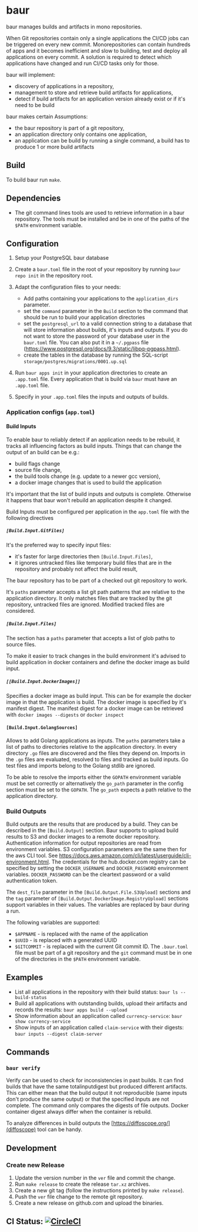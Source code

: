 # baur
baur manages builds and artifacts in mono repositories.

When Git repositories contain only a single applications the CI/CD jobs can be
triggered on every new commit.
Monorepositories can contain hundreds of apps and it becomes inefficient and
slow to building, test and deploy all applications on every commit.
A solution is required to detect which applications have changed and run CI/CD
tasks only for those.

baur will implement:
- discovery of applications in a repository,
- management to store and retrieve build artifacts for applications,
- detect if build artifacts for an application version already exist or if it's
  need to be build

baur makes certain Assumptions:
- the baur repository is part of a git repository,
- an application directory only contains one application,
- an application can be build by running a single command,
  a build has to produce 1 or more build artifacts


## Build
To build baur run `make`.

## Dependencies
- The git command lines tools are used to retrieve information in a baur
  repository. The tools must be installed and be in one of the paths of the
  `$PATH` environment variable.

## Configuration
1. Setup your PostgreSQL baur database
1. Create a `baur.toml` file in the root of your repository by running
   `baur repo init` in the repository root.

2. Adapt the configuration files to your needs:
   - Add paths containing your applications to the `application_dirs` parameter.
   - set the `command` parameter in the `Build` section to the command that
     should be run to build your application directories
   - set the `postgresql_url` to a valid connection string to a database that
     will store information about builds, it's inputs and outputs.
     If you do not want to store the password of your database user in the
     `baur.toml` file. You can also put it in a `~/.pgpass` file
    (https://www.postgresql.org/docs/9.3/static/libpq-pgpass.html).
   - create the tables in the database by running the SQL-script
     `storage/postgres/migrations/0001.up.sql`

2. Run `baur apps init` in your application directories to create an `.app.toml`
   file.
   Every application that is build via `baur` must have an `.app.toml` file.

3. Specify in your `.app.toml` files the inputs and outputs of builds.

### Application configs (`app.toml`)
#### Build Inputs
To enable baur to reliably detect if an application needs to be rebuild, it
tracks all influencing factors as build inputs.
Things that can change the output of an build can be e.g.:
- build flags change
- source file change,
- the build tools change (e.g. update to a newer gcc version),
- a docker image changes that is used to build the application

It's important that the list of build inputs and outputs is complete. Otherwise
it happens that baur won't rebuild an application despite it changed.

Build Inputs must be configured per application in the `app.toml` file with the
following directives

##### `[Build.Input.GitFiles]`
It's the preferred way to specify input files:
- it's faster for large directories then `[Build.Input.Files]`,
- it ignores untracked files like temporary build files that are in the
    repository and probably not affect the build result,

The baur repository has to be part of a checked out git repository to work.

It's `paths` parameter accepts a list git path patterns that are relative to the
application directory.
It only matches files that are tracked by the git repository, untracked files
are ignored. Modified tracked files are considered.

##### `[Build.Input.Files]`
The section has a `paths` parameter that accepts a list of glob paths to source files.

To make it easier to track changes in the build environment it's advised to
build application in docker containers and define the docker image as build
input.

##### `[[Build.Input.DockerImages]]`
Specifies a docker image as build input. This can be for example the docker
image in that the application is build.
The docker image is specified by it's manifest digest.
The manifest digest for a docker image can be retrieved with
`docker images --digests` or `docker inspect`

#### `[Build.Input.GolangSources]`
Allows to add Golang applications as inputs.
The `paths` parameters take a list of paths to directories relative to the
application directory.
In every directory `.go` files are discovered and the files they depend on.
Imports in the `.go` files are evaluated, resolved to files and tracked as build
inputs.
Go test files and imports belong to the Golang stdlib are ignored.

To be able to resolve the imports either the `GOPATH` environment variable must
be set correctly or alternatively the `go_path` parameter in the config section
must be set to the `GOPATH`. The `go_path` expects a path relative to the
application directory.

### Build Outputs
Build outputs are the results that are produced by a build. They can be
described in the `[Build.Output]` section.
Baur supports to upload build results to S3 and docker images to a remote docker
repository.
Authentication information for output repositories are read from environment
variables. S3 configuration parameters are the same then for the aws CLI tool.
See https://docs.aws.amazon.com/cli/latest/userguide/cli-environment.html.
The credentials for the hub.docker.com registry can be specified by setting
the `DOCKER_USERNAME` and `DOCKER_PASSWORD` environment variables.
`DOCKER_PASSWORD` can be the cleartext password or a valid authentication
token.

The `dest_file` parameter in the `[Build.Output.File.S3Upload]` sections and the
`tag` parameter of `[Build.Output.DockerImage.RegistryUpload]` sections support
variables in their values.
The variables are replaced by baur during a run.

The following variables are supported:
- `$APPNAME` - is replaced with the name of the application
- `$UUID` - is replaced with a generated UUID
- `$GITCOMMIT` - is replaced with the current Git commit ID.
                 The `.baur.toml` file must be part of a git repository and the
                 `git` command must be in one of the directories in the `$PATH`
                 environment variable.

## Examples
- List all applications in the repository with their build status:
  `baur ls --build-status`
- Build all applications with outstanding builds, upload their artifacts and
  records the results:
  `baur apps build --upload`
- Show information about an application called `currency-service`:
  `baur show currency-service`
- Show inputs of an application called `claim-service` with their digests:
  `baur inputs --digest claim-server`

## Commands
### `baur verify`
Verify can be used to check for inconsistencies in past builds.
It can find builds that have the same totalinputdigest but produced different
artifacts. This can either mean that the build output it not reproducible (same
inputs don't produce the same output) or that the specified Inputs are not
complete.
The command only compares the digests of file outputs. Docker container digest
always differ when the container is rebuild.

To analyze differences in build outputs the [https://diffoscope.org/](diffoscope)
tool can be handy.

## Development
### Create new Release
1. Update the version number in the `ver` file and commit the change.
2. Run `make release` to create the release `tar.xz` archives.
3. Create a new git tag (follow the instructions printed by `make release`).
4. Push the `ver` file change to the remote git repository.
5. Create a new release on github.com and upload the binaries.

## CI Status: [![CircleCI](https://circleci.com/gh/simplesurance/baur.svg?style=svg&circle-token=8bc17577e45f5246cba2e1ea199ae504c8700eb6)](https://circleci.com/gh/simplesurance/baur)


[modeline]: # ( vi:set tabstop=4 shiftwidth=4 tw=80 expandtab spell spl=en_us : )
